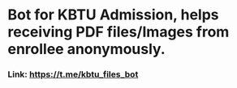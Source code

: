 # Bot for KBTU Admission, helps receiving PDF files/Images from enrollee anonymously.

### Link: https://t.me/kbtu_files_bot
